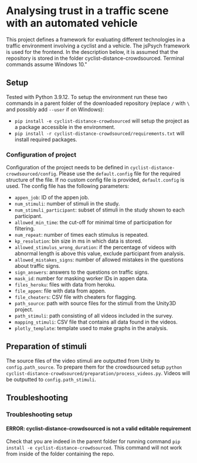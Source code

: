 # Analysing trust in a traffic scene with an automated vehicle

This project defines a framework for evaluating different technologies in a traffic environment involving a cyclist and a vehicle. The jsPsych framework is used for the frontend. In the description below, it is assumed that the repository is stored in the folder cyclist-distance-crowdsourced. Terminal commands assume Windows 10."
## Setup
Tested with Python 3.9.12. To setup the environment run these two commands in a parent folder of the downloaded repository (replace `/` with `\` and possibly add `--user` if on Windows):
- `pip install -e cyclist-distance-crowdsourced` will setup the project as a package accessible in the environment.
- `pip install -r cyclist-distance-crowdsourced/requirements.txt` will install required packages.

### Configuration of project
Configuration of the project needs to be defined in `cyclist-distance-crowdsourced/config`. Please use the `default.config` file for the required structure of the file. If no custom config file is provided, `default.config` is used. The config file has the following parameters:
* `appen_job`: ID of the appen job.
* `num_stimuli`: number of stimuli in the study.
* `num_stimuli_participant`: subset of stimuli in the study shown to each participant.
* `allowed_min_time`: the cut-off for minimal time of participation for filtering.
* `num_repeat`: number of times each stimulus is repeated.
* `kp_resolution`: bin size in ms in which data is stored.
* `allowed_stimulus_wrong_duration`: if the percentage of videos with abnormal length is above this value, exclude participant from analysis.
* `allowed_mistakes_signs`: number of allowed mistakes in the questions about traffic signs.
* `sign_answers`: answers to the questions on traffic signs.
* `mask_id`: number for masking worker IDs in appen data.
* `files_heroku`: files with data from heroku.
* `file_appen`: file with data from appen.
* `file_cheaters`: CSV file with cheaters for flagging.
* `path_source`: path with source files for the stimuli from the Unity3D project.
* `path_stimuli`: path consisting of all videos included in the survey.
* `mapping_stimuli`: CSV file that contains all data found in the videos.
* `plotly_template`: template used to make graphs in the analysis.

## Preparation of stimuli
The source files of the video stimuli are outputted from Unity to `config.path_source`. To prepare them for the crowdsourced setup `python cyclist-distance-crowdsourced/preparation/process_videos.py`. Videos will be outputted to `config.path_stimuli`.

## Troubleshooting
### Troubleshooting setup
#### ERROR: cyclist-distance-crowdsourced is not a valid editable requirement
Check that you are indeed in the parent folder for running command `pip install -e cyclist-distance-crowdsourced`. This command will not work from inside of the folder containing the repo.

